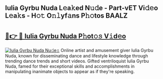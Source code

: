 ## Iulia Gyrbu Nuda L𝚎a𝚔ed N𝚞𝚍e - Part-vET Vi𝚍𝚎o L𝚎a𝚔s - H𝚘𝚝 O𝚗𝚕yf𝚊ns P𝚑𝚘tos BAALZ

# <h2><a href="http://kf8o0w.oniu.top/?m=Iulia+Gyrbu+Nuda">🔗👉 🔴 Iulia Gyrbu Nuda P𝚑ot𝚘𝚜 V𝚒d𝚎o</a></h2>

[![Iulia Gyrbu Nuda Nu𝚍e𝚜](https://i.imgur.com/0qMVB7G.gif)](http://kf8o0w.oniu.top/?m=Iulia+Gyrbu+Nuda)
Online artist and amusement giver Iulia Gyrbu Nuda, known for disseminating dance and lifestyle knowledge through trending dance trends and short videos. Gifted ventriloquist Iulia Gyrbu Nuda, famed for their exceptional skills and accomplishments in manipulating inanimate objects to appear as if they're speaking.  
